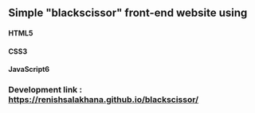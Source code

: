 ## Simple "blackscissor" front-end website using
#### HTML5
#### CSS3
#### JavaScript6

### Development link : https://renishsalakhana.github.io/blackscissor/
